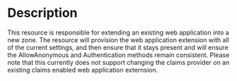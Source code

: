 # Description

This resource is responsible for extending an existing web application into a new
zone. The resource will provision the web application extension with all of
the current settings, and then ensure that it stays present and will ensure the
AllowAnonymous and Authentication methods remain consistent. Please note that this
currently does not support changing the claims provider on an existing claims
enabled web application externsion.
